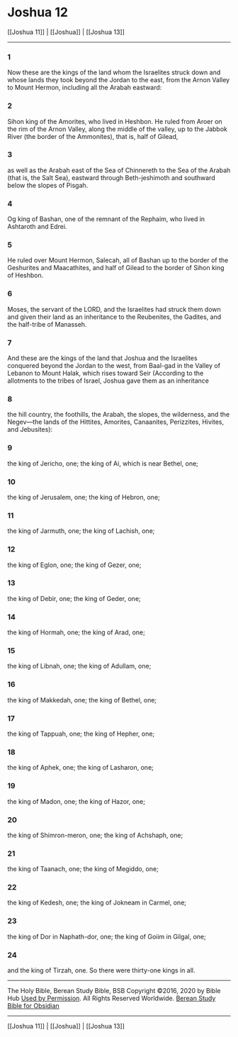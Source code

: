 # Joshua 12

[[Joshua 11]] | [[Joshua]] | [[Joshua 13]]

---

### 1
Now these are the kings of the land whom the Israelites struck down and whose lands they took beyond the Jordan to the east, from the Arnon Valley to Mount Hermon, including all the Arabah eastward:

### 2
Sihon king of the Amorites, who lived in Heshbon. He ruled from Aroer on the rim of the Arnon Valley, along the middle of the valley, up to the Jabbok River (the border of the Ammonites), that is, half of Gilead,

### 3
as well as the Arabah east of the Sea of Chinnereth to the Sea of the Arabah (that is, the Salt Sea), eastward through Beth-jeshimoth and southward below the slopes of Pisgah.

### 4
Og king of Bashan, one of the remnant of the Rephaim, who lived in Ashtaroth and Edrei.

### 5
He ruled over Mount Hermon, Salecah, all of Bashan up to the border of the Geshurites and Maacathites, and half of Gilead to the border of Sihon king of Heshbon.

### 6
Moses, the servant of the LORD, and the Israelites had struck them down and given their land as an inheritance to the Reubenites, the Gadites, and the half-tribe of Manasseh.

### 7
And these are the kings of the land that Joshua and the Israelites conquered beyond the Jordan to the west, from Baal-gad in the Valley of Lebanon to Mount Halak, which rises toward Seir (According to the allotments to the tribes of Israel, Joshua gave them as an inheritance

### 8
the hill country, the foothills, the Arabah, the slopes, the wilderness, and the Negev—the lands of the Hittites, Amorites, Canaanites, Perizzites, Hivites, and Jebusites):

### 9
the king of Jericho, one; the king of Ai, which is near Bethel, one;

### 10
the king of Jerusalem, one; the king of Hebron, one;

### 11
the king of Jarmuth, one; the king of Lachish, one;

### 12
the king of Eglon, one; the king of Gezer, one;

### 13
the king of Debir, one; the king of Geder, one;

### 14
the king of Hormah, one; the king of Arad, one;

### 15
the king of Libnah, one; the king of Adullam, one;

### 16
the king of Makkedah, one; the king of Bethel, one;

### 17
the king of Tappuah, one; the king of Hepher, one;

### 18
the king of Aphek, one; the king of Lasharon, one;

### 19
the king of Madon, one; the king of Hazor, one;

### 20
the king of Shimron-meron, one; the king of Achshaph, one;

### 21
the king of Taanach, one; the king of Megiddo, one;

### 22
the king of Kedesh, one; the king of Jokneam in Carmel, one;

### 23
the king of Dor in Naphath-dor, one; the king of Goiim in Gilgal, one;

### 24
and the king of Tirzah, one. So there were thirty-one kings in all.

---

The Holy Bible, Berean Study Bible, BSB
Copyright ©2016, 2020 by Bible Hub
[Used by Permission](https://berean.bible/terms.htm). All Rights Reserved Worldwide.
[Berean Study Bible for Obsidian](https://github.com/gapmiss/berean-study-bible-for-obsidian)

---

[[Joshua 11]] | [[Joshua]] | [[Joshua 13]]

